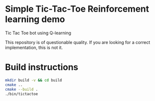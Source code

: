 # Simple Tic-Tac-Toe Reinforcement learning demo

Tic Tac Toe bot using Q-learning

This repository is of questionable quality. If you are looking for a correct implementation, this is not it.

# Build instructions
```sh
mkdir build -v && cd build
cmake .. 
cmake --build .
./bin/tictactoe
```
